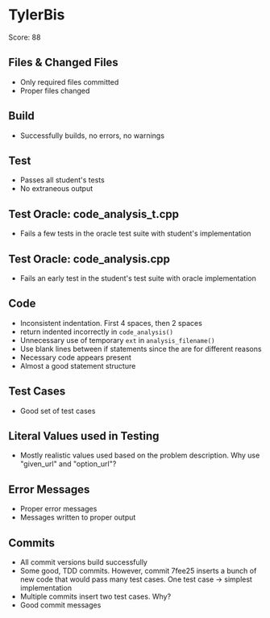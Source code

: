 # TylerBis
Score: 88

## Files & Changed Files
* Only required files committed
* Proper files changed

## Build
* Successfully builds, no errors, no warnings

## Test
* Passes all student's tests
* No extraneous output

## Test Oracle: code\_analysis\_t.cpp
* Fails a few tests in the oracle test suite with student's implementation

## Test Oracle: code\_analysis.cpp
* Fails an early test in the student's test suite with oracle implementation

## Code
* Inconsistent indentation. First 4 spaces, then 2 spaces
* return indented incorrectly in ```code_analysis()```
* Unnecessary use of temporary ```ext``` in ```analysis_filename()```
* Use blank lines between if statements since the are for different reasons
* Necessary code appears present
* Almost a good statement structure

## Test Cases
* Good set of test cases

## Literal Values used in Testing
* Mostly realistic values used based on the problem description. Why use "given_url" and "option_url"?

## Error Messages
* Proper error messages
* Messages written to proper output

## Commits
* All commit versions build successfully
* Some good, TDD commits. However, commit 7fee25 inserts a bunch of new code that would pass many test cases. One test case -> simplest implementation
* Multiple commits insert two test cases. Why?
* Good commit messages

